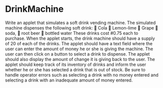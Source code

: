 # DrinkMachine

Write an applet that simulates a soft drink vending machine. The simulated
machine dispenses the following soft drink:
 Cola
 Lemon-lime
 Grape
 soda,
 root beer
 bottled water
These drinks cost #0.75 each to purchase.
When the applet starts, the drink machine should have a supply of 20 of each of the
drinks. The applet should have a text field where the user can enter the amount of
money he or she is giving the machine. The user can then click on a button to
select a drink to dispense. The applet should also display the amount of change it is
giving back to the user. The applet should keep track of its inventory of drinks and
inform the user whether he or she has selected a drink that is out of stock. Be sure
to handle operator errors such as selecting a drink with no money entered and
selecting a drink with an inadequate amount of money entered.
